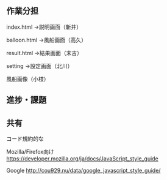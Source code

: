 ## 作業分担
index.html
→説明画面（新井）

balloon.html
→風船画面（高久）

result.html
→結果画面（末吉）

setting
→設定画面（北川）

風船画像（小枝）

## 進捗・課題


## 共有
コード規約的な

Mozilla/Firefox向け
https://developer.mozilla.org/ja/docs/JavaScript_style_guide

Google
http://cou929.nu/data/google_javascript_style_guide/